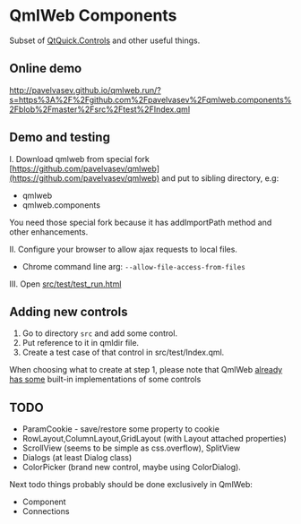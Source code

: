 # QmlWeb Components

Subset of [QtQuick.Controls](http://doc.qt.io/qt-5/qtquickcontrols-index.html) and other useful things.

## Online demo

http://pavelvasev.github.io/qmlweb.run/?s=https%3A%2F%2Fgithub.com%2Fpavelvasev%2Fqmlweb.components%2Fblob%2Fmaster%2Fsrc%2Ftest%2FIndex.qml

## Demo and testing

I. Download qmlweb from special fork [https://github.com/pavelvasev/qmlweb](https://github.com/pavelvasev/qmlweb)
and put to sibling directory, e.g:
* qmlweb
* qmlweb.components

You need those special fork because it has addImportPath method and other enhancements.

II. Configure your browser to allow ajax requests to local files.
* Chrome command line arg: `--allow-file-access-from-files`

III. Open [src/test/test_run.html](src/test/test_run.html)

## Adding new controls

1. Go to directory `src` and add some control. 
2. Put reference to it in qmldir file.
3. Create a test case of that control in src/test/Index.qml.

When choosing what to create at step 1, please note that QmlWeb [already has some](qmlweb_have.md) built-in implementations of some controls

## TODO

* ParamCookie - save/restore some property to cookie
* RowLayout,ColumnLayout,GridLayout (with Layout attached properties)
* ScrollView (seems to be simple as css.overflow), SplitView
* Dialogs (at least Dialog class)
* ColorPicker (brand new control, maybe using ColorDialog).
 
Next todo things probably should be done exclusively in QmlWeb:
* Component
* Connections
